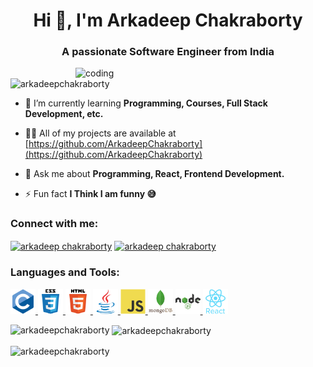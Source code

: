 <h1 align="center">Hi 👋, I'm Arkadeep Chakraborty</h1>
<h3 align="center">A passionate Software Engineer from India</h3>
<img align="right" alt="coding" width="400" src="https://user-images.githubusercontent.com/55389276/140866485-8fb1c876-9a8f-4d6a-98dc-08c4981eaf70.gif">

<p align="left"> <img src="https://komarev.com/ghpvc/?username=arkadeepchakraborty&label=Profile%20views&color=0e75b6&style=flat" alt="arkadeepchakraborty" /> </p>

- 🌱 I’m currently learning **Programming, Courses, Full Stack Development, etc.**

- 👨‍💻 All of my projects are available at [https://github.com/ArkadeepChakraborty](https://github.com/ArkadeepChakraborty)

- 💬 Ask me about **Programming, React, Frontend Development.**

- ⚡ Fun fact **I Think I am funny 😅**

<h3 align="left">Connect with me:</h3>
<p align="left">
<a href="https://linkedin.com/in/arkadeep chakraborty" target="blank"><img align="center" src="https://raw.githubusercontent.com/rahuldkjain/github-profile-readme-generator/master/src/images/icons/Social/linked-in-alt.svg" alt="arkadeep chakraborty" height="30" width="40" /></a>
<a href="https://kaggle.com/arkadeep chakraborty" target="blank"><img align="center" src="https://raw.githubusercontent.com/rahuldkjain/github-profile-readme-generator/master/src/images/icons/Social/kaggle.svg" alt="arkadeep chakraborty" height="30" width="40" /></a>
</p>

<h3 align="left">Languages and Tools:</h3>
<p align="left"> <a href="https://www.cprogramming.com/" target="_blank" rel="noreferrer"> <img src="https://raw.githubusercontent.com/devicons/devicon/master/icons/c/c-original.svg" alt="c" width="40" height="40"/> </a> <a href="https://www.w3schools.com/css/" target="_blank" rel="noreferrer"> <img src="https://raw.githubusercontent.com/devicons/devicon/master/icons/css3/css3-original-wordmark.svg" alt="css3" width="40" height="40"/> </a> <a href="https://www.w3.org/html/" target="_blank" rel="noreferrer"> <img src="https://raw.githubusercontent.com/devicons/devicon/master/icons/html5/html5-original-wordmark.svg" alt="html5" width="40" height="40"/> </a> <a href="https://www.java.com" target="_blank" rel="noreferrer"> <img src="https://raw.githubusercontent.com/devicons/devicon/master/icons/java/java-original.svg" alt="java" width="40" height="40"/> </a> <a href="https://developer.mozilla.org/en-US/docs/Web/JavaScript" target="_blank" rel="noreferrer"> <img src="https://raw.githubusercontent.com/devicons/devicon/master/icons/javascript/javascript-original.svg" alt="javascript" width="40" height="40"/> </a> <a href="https://www.mongodb.com/" target="_blank" rel="noreferrer"> <img src="https://raw.githubusercontent.com/devicons/devicon/master/icons/mongodb/mongodb-original-wordmark.svg" alt="mongodb" width="40" height="40"/> </a> <a href="https://nodejs.org" target="_blank" rel="noreferrer"> <img src="https://raw.githubusercontent.com/devicons/devicon/master/icons/nodejs/nodejs-original-wordmark.svg" alt="nodejs" width="40" height="40"/> </a> <a href="https://reactjs.org/" target="_blank" rel="noreferrer"> <img src="https://raw.githubusercontent.com/devicons/devicon/master/icons/react/react-original-wordmark.svg" alt="react" width="40" height="40"/> </a> </p>

<p><img align="left" src="https://github-readme-stats.vercel.app/api/top-langs?username=arkadeepchakraborty&show_icons=true&locale=en&layout=compact" alt="arkadeepchakraborty" /></p>

<p>&nbsp;<img align="center" src="https://github-readme-stats.vercel.app/api?username=arkadeepchakraborty&show_icons=true&locale=en" alt="arkadeepchakraborty" /></p>

<p><img align="center" src="https://github-readme-streak-stats.herokuapp.com/?user=arkadeepchakraborty&" alt="arkadeepchakraborty" /></p>
